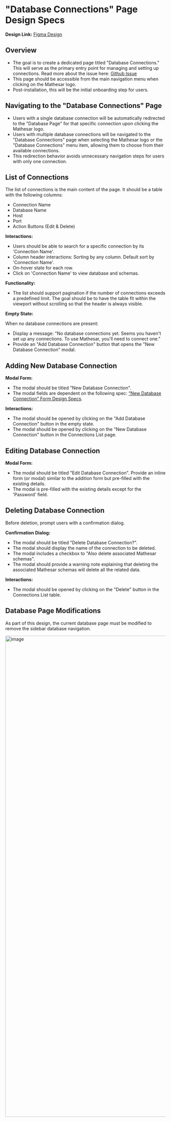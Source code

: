 # "Database Connections" Page Design Specs

**Design Link:**
[Figma Design](https://www.figma.com/file/xHb5oIqye3fnXtb2heRH34/Styling?type=design&node-id=6423-3425&mode=design)

## Overview

- The goal is to create a dedicated page titled "Database Connections." This will serve as the primary entry point for managing and setting up connections. Read more about the issue here: [Github Issue](https://github.com/mathesar-foundation/mathesar/issues/3244)
- This page should be accessible from the main navigation menu when clicking on the Mathesar logo.
- Post-installation, this will be the initial onboarding step for users.

## Navigating to the "Database Connections" Page

- Users with a single database connection will be automatically redirected to the "Database Page" for that specific connection upon clicking the Mathesar logo.
- Users with multiple database connections will be navigated to the "Database Connections" page when selecting the Mathesar logo or the "Database Connections" menu item, allowing them to choose from their available connections.
- This redirection behavior avoids unnecessary navigation steps for users with only one connection.

## List of Connections

The list of connections is the main content of the page. It should be a table with the following columns:

- Connection Name
- Database Name
- Host
- Port
- Action Buttons (Edit & Delete)

**Interactions:**

- Users should be able to search for a specific connection by its 'Connection Name'.
- Column header interactions: Sorting by any column. Default sort by 'Connection Name'.
- On-hover state for each row.
- Click on 'Connection Name' to view database and schemas.

**Functionality:**

- The list should support pagination if the number of connections exceeds a predefined limit. The goal should be to have the table fit within the viewport without scrolling so that the header is always visible.

**Empty State:**

When no database connections are present:

- Display a message: "No database connections yet. Seems you haven't set up any connections. To use Mathesar, you'll need to connect one."
- Provide an "Add Database Connection" button that opens the "New Database Connection" modal.

## Adding New Database Connection

**Modal Form:**

- The modal should be titled "New Database Connection".
- The modal fields are dependent on the following spec: [“New Database Connection” Form Design Specs](/archive/product/design/specs/new-db-connection-form/).

**Interactions:**

- The modal should be opened by clicking on the "Add Database Connection" button in the empty state.
- The modal should be opened by clicking on the "New Database Connection" button in the Connections List page.

## Editing Database Connection

**Modal Form:**

- The modal should be titled "Edit Database Connection".
Provide an inline form (or modal) similar to the addition form but pre-filled with the existing details.
- The modal is pre-filled with the existing details except for the 'Password' field.

## Deleting Database Connection

Before deletion, prompt users with a confirmation dialog.

**Confirmation Dialog:**

- The modal should be titled "Delete Database Connection?".
- The modal should display the name of the connection to be deleted.
- The modal includes a checkbox to "Also delete associated Mathesar schemas".
- The modal should provide a warning note explaining that deleting the associated Mathesar schemas will delete all the related data.

**Interactions:**

- The modal should be opened by clicking on the "Delete" button in the Connections List table.

## Database Page Modifications
As part of this design, the current database page must be modified to remove the sidebar database navigation. 

<img width="1511" alt="image" src="https://github.com/mathesar-foundation/mathesar-wiki/assets/845767/6d6c97f8-a9c1-4d5e-9be3-7571bcdff284">



